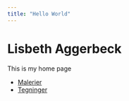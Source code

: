 ```yaml
---
title: "Hello World"
---
```


# Lisbeth Aggerbeck

This is my home page


* [Malerier](./maleri)
* [Tegninger](./tegning)
